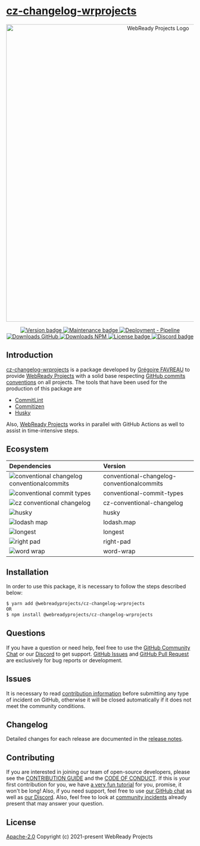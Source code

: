 # [cz-changelog-wrprojects](https://github.com/WebReadyProjects/cz-changelog-wrprojects/)

<p align="center">
  <a href="https://github.com/WebReadyProjects" target="_blank">
    <img src="http://image.noelshack.com/fichiers/2021/48/6/1638580676-component-39-3.png" alt="WebReady Projects Logo" width="800">
  </a>
</p>

<p align="center">
  <a href="https://github.com/WebReadyProjects/cz-changelog-wrprojects/releases">
    <img src="https://img.shields.io/github/package-json/v/WebReadyProjects/cz-changelog-wrprojects?style=flat-square" alt="Version badge">
  </a>
  <a href="https://github.com/WebReadyProjects/cz-changelog-wrprojects/">
    <img src="https://img.shields.io/maintenance/yes/2022?style=flat-square" alt="Maintenance badge">
  </a>
  <a href="https://github.com/WebReadyProjects/cz-changelog-wrprojects/actions/workflows/pipeline-deployment.yml">
    <img src="https://img.shields.io/github/workflow/status/WebReadyProjects/cz-changelog-wrprojects/Deployment%20-%20Pipeline?style=flat-square" alt="Deployment - Pipeline">
  </a>
  <a href="https://www.npmjs.com/package/@webreadyprojects/cz-changelog-wrprojects">
    <img src="https://img.shields.io/github/downloads/WebReadyProjects/cz-changelog-wrprojects/total?style=flat-square" alt="Downloads GitHub">
  </a>
  <a href="https://www.npmjs.com/package/@webreadyprojects/cz-changelog-wrprojects">
    <img src="https://img.shields.io/npm/dw/@webreadyprojects/cz-changelog-wrprojects?style=flat-square" alt="Downloads NPM">
  </a>
  <a href="https://github.com/WebReadyProjects/cz-changelog-wrprojects/blob/main/LICENSE">
    <img src="https://img.shields.io/github/license/WebReadyProjects/cz-changelog-wrprojects?style=flat-square" alt="License badge">
  </a>
  <a href="https://discord.com/channels/849073103984525323/849088247987437579">
    <img src="https://img.shields.io/discord/849073103984525323?style=flat-square" alt="Discord badge">
  </a>
</p>

## Introduction

[cz-changelog-wrprojects](https://github.com/WebReadyProjects/cz-changelog-wrprojects/) is a package developed by [Grégoire FAVREAU](https://github.com/GregoireF) to provide [WebReady Projects](https://github.com/WebReadyProjects/) with a solid base respecting [GitHub commits conventions](https://www.conventionalcommits.org/en/v1.0.0/) on all projects. The tools that have been used for the production of this package are

- [CommitLint](https://commitlint.js.org/#/)
- [Commitizen](https://commitizen-tools.github.io/commitizen/)
- [Husky](https://typicode.github.io/husky/#/)

Also, [WebReady Projects](https://github.com/WebReadyProjects/) works in parallel with GitHub Actions as well to assist in time-intensive steps.

## Ecosystem

| Dependencies                                                                                                                                                                                                       | Version                                    |
| :----------------------------------------------------------------------------------------------------------------------------------------------------------------------------------------------------------------- | :----------------------------------------- |
| ![conventional changelog conventionalcommits](https://img.shields.io/github/package-json/dependency-version/WebReadyProjects/cz-changelog-wrprojects/conventional-changelog-conventionalcommits?style=flat-square) | conventional-changelog-conventionalcommits |
| ![conventional commit types](https://img.shields.io/github/package-json/dependency-version/WebReadyProjects/cz-changelog-wrprojects/conventional-commit-types?style=flat-square)                                   | conventional-commit-types                  |
| ![cz conventional changelog](https://img.shields.io/github/package-json/dependency-version/WebReadyProjects/cz-changelog-wrprojects/cz-conventional-changelog?style=flat-square)                                   | cz-conventional-changelog                  |
| ![husky ](https://img.shields.io/github/package-json/dependency-version/WebReadyProjects/cz-changelog-wrprojects/husky?style=flat-square)                                                                          | husky                                      |
| ![lodash map](https://img.shields.io/github/package-json/dependency-version/WebReadyProjects/cz-changelog-wrprojects/lodash.map?style=flat-square)                                                                 | lodash.map                                 |
| ![longest ](https://img.shields.io/github/package-json/dependency-version/WebReadyProjects/cz-changelog-wrprojects/longest?style=flat-square)                                                                      | longest                                    |
| ![right pad](https://img.shields.io/github/package-json/dependency-version/WebReadyProjects/cz-changelog-wrprojects/right-pad?style=flat-square)                                                                   | right-pad                                  |
| ![word wrap](https://img.shields.io/github/package-json/dependency-version/WebReadyProjects/cz-changelog-wrprojects/word-wrap?style=flat-square)                                                                   | word-wrap                                  |

## Installation

In order to use this package, it is necessary to follow the steps described below:

```sh
$ yarn add @webreadyprojects/cz-changelog-wrprojects
OR
$ npm install @webreadyprojects/cz-changelog-wrprojects
```

## Questions

If you have a question or need help, feel free to use the [GitHub Community Chat](https://github.com/WebReadyProjects/cz-changelog-wrprojects/discussions) or our [Discord](https://discord.com/channels/849073103984525323/849088247987437579) to get support. [GitHub Issues](https://github.com/WebReadyProjects/cz-changelog-wrprojects/issues) and [GitHub Pull Request](https://github.com/WebReadyProjects/cz-changelog-wrprojects/pulls) are exclusively for bug reports or development.

## Issues

It is necessary to read [contribution information](https://github.com/WebReadyProjects/cz-changelog-wrprojects/blob/main/.github/docs/CONTRIBUTION.md) before submitting any type of incident on GitHub, otherwise it will be closed automatically if it does not meet the community conditions.

## Changelog

Detailed changes for each release are documented in the [release notes](https://github.com/WebReadyProjects/cz-changelog-wrprojects/releases).

## Contributing

If you are interested in joining our team of open-source developers, please see the [CONTRIBUTION GUIDE](https://github.com/WebReadyProjects/cz-changelog-wrprojects/blob/main/.github/docs/CONTRIBUTION.md) and the [CODE OF CONDUCT](https://github.com/WebReadyProjects/cz-changelog-wrprojects/blob/main/.github/CODE_OF_CONDUCT.md).
If this is your first contribution for you, we have [a very fun tutorial](https://github.com/WebReadyProjects/first-contributions) for you, promise, it won't be long! Also, if you need support, feel free to use [our GitHub chat](https://github.com/WebReadyProjects/cz-changelog-wrprojects/discussions) as well as [our Discord](https://discord.com/channels/849073103984525323/849088247987437579).
Also, feel free to look at [community incidents]() already present that may answer your question.

## License

[Apache-2.0](https://github.com/WebReadyProjects/cz-changelog-wrprojects/blob/main/LICENSE)
Copyright (c) 2021-present WebReady Projects
